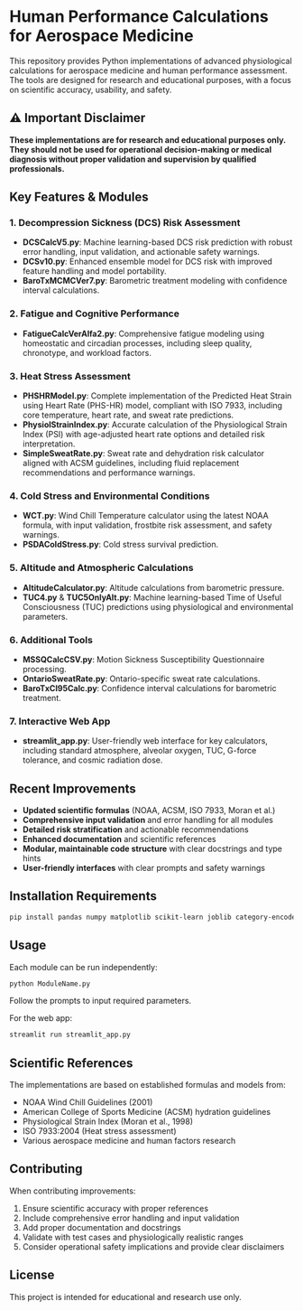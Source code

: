 # Human Performance Calculations for Aerospace Medicine

This repository provides Python implementations of advanced physiological calculations for aerospace medicine and human performance assessment. The tools are designed for research and educational purposes, with a focus on scientific accuracy, usability, and safety.

## ⚠️ Important Disclaimer

**These implementations are for research and educational purposes only. They should not be used for operational decision-making or medical diagnosis without proper validation and supervision by qualified professionals.**

## Key Features & Modules

### 1. Decompression Sickness (DCS) Risk Assessment
- **DCSCalcV5.py**: Machine learning-based DCS risk prediction with robust error handling, input validation, and actionable safety warnings.
- **DCSv10.py**: Enhanced ensemble model for DCS risk with improved feature handling and model portability.
- **BaroTxMCMCVer7.py**: Barometric treatment modeling with confidence interval calculations.

### 2. Fatigue and Cognitive Performance
- **FatigueCalcVerAlfa2.py**: Comprehensive fatigue modeling using homeostatic and circadian processes, including sleep quality, chronotype, and workload factors.

### 3. Heat Stress Assessment
- **PHSHRModel.py**: Complete implementation of the Predicted Heat Strain using Heart Rate (PHS-HR) model, compliant with ISO 7933, including core temperature, heart rate, and sweat rate predictions.
- **PhysiolStrainIndex.py**: Accurate calculation of the Physiological Strain Index (PSI) with age-adjusted heart rate options and detailed risk interpretation.
- **SimpleSweatRate.py**: Sweat rate and dehydration risk calculator aligned with ACSM guidelines, including fluid replacement recommendations and performance warnings.

### 4. Cold Stress and Environmental Conditions
- **WCT.py**: Wind Chill Temperature calculator using the latest NOAA formula, with input validation, frostbite risk assessment, and safety warnings.
- **PSDAColdStress.py**: Cold stress survival prediction.

### 5. Altitude and Atmospheric Calculations
- **AltitudeCalculator.py**: Altitude calculations from barometric pressure.
- **TUC4.py** & **TUC5OnlyAlt.py**: Machine learning-based Time of Useful Consciousness (TUC) predictions using physiological and environmental parameters.

### 6. Additional Tools
- **MSSQCalcCSV.py**: Motion Sickness Susceptibility Questionnaire processing.
- **OntarioSweatRate.py**: Ontario-specific sweat rate calculations.
- **BaroTxCI95Calc.py**: Confidence interval calculations for barometric treatment.

### 7. Interactive Web App
- **streamlit_app.py**: User-friendly web interface for key calculators, including standard atmosphere, alveolar oxygen, TUC, G-force tolerance, and cosmic radiation dose.

## Recent Improvements

- **Updated scientific formulas** (NOAA, ACSM, ISO 7933, Moran et al.)
- **Comprehensive input validation** and error handling for all modules
- **Detailed risk stratification** and actionable recommendations
- **Enhanced documentation** and scientific references
- **Modular, maintainable code structure** with clear docstrings and type hints
- **User-friendly interfaces** with clear prompts and safety warnings

## Installation Requirements

```bash
pip install pandas numpy matplotlib scikit-learn joblib category-encoders
```

## Usage

Each module can be run independently:

```bash
python ModuleName.py
```

Follow the prompts to input required parameters.

For the web app:

```bash
streamlit run streamlit_app.py
```

## Scientific References

The implementations are based on established formulas and models from:
- NOAA Wind Chill Guidelines (2001)
- American College of Sports Medicine (ACSM) hydration guidelines
- Physiological Strain Index (Moran et al., 1998)
- ISO 7933:2004 (Heat stress assessment)
- Various aerospace medicine and human factors research

## Contributing

When contributing improvements:
1. Ensure scientific accuracy with proper references
2. Include comprehensive error handling and input validation
3. Add proper documentation and docstrings
4. Validate with test cases and physiologically realistic ranges
5. Consider operational safety implications and provide clear disclaimers

## License

This project is intended for educational and research use only.
